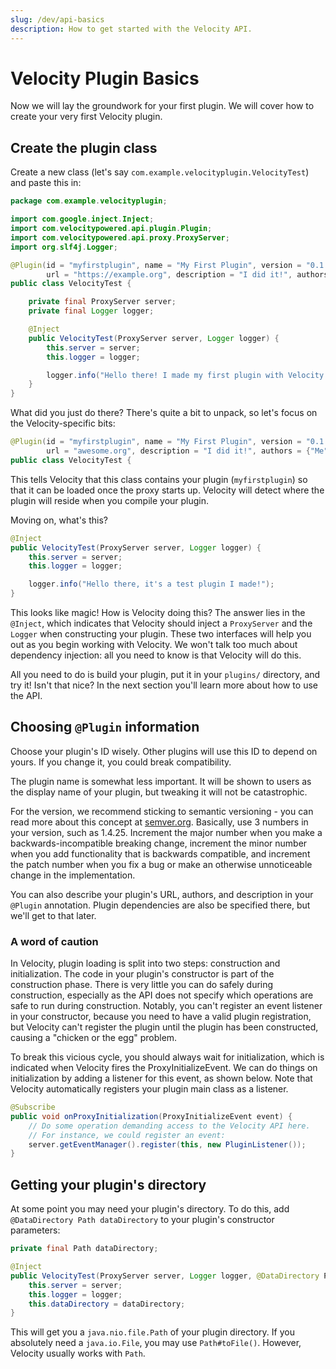 ```yaml
---
slug: /dev/api-basics
description: How to get started with the Velocity API.
---
```


# Velocity Plugin Basics

Now we will lay the groundwork for your first plugin. We will cover how to create your very first
Velocity plugin.

## Create the plugin class

Create a new class (let's say `com.example.velocityplugin.VelocityTest`) and paste this in:

```java
package com.example.velocityplugin;

import com.google.inject.Inject;
import com.velocitypowered.api.plugin.Plugin;
import com.velocitypowered.api.proxy.ProxyServer;
import org.slf4j.Logger;

@Plugin(id = "myfirstplugin", name = "My First Plugin", version = "0.1.0-SNAPSHOT",
        url = "https://example.org", description = "I did it!", authors = {"Me"})
public class VelocityTest {

    private final ProxyServer server;
    private final Logger logger;

    @Inject
    public VelocityTest(ProxyServer server, Logger logger) {
        this.server = server;
        this.logger = logger;

        logger.info("Hello there! I made my first plugin with Velocity.");
    }
}
```

What did you just do there? There's quite a bit to unpack, so let's focus on the Velocity-specific
bits:

```java
@Plugin(id = "myfirstplugin", name = "My First Plugin", version = "0.1.0-SNAPSHOT",
        url = "awesome.org", description = "I did it!", authors = {"Me"})
public class VelocityTest {
```

This tells Velocity that this class contains your plugin (`myfirstplugin`) so that it can be loaded
once the proxy starts up. Velocity will detect where the plugin will reside when you compile your
plugin.

Moving on, what's this?

```java
@Inject
public VelocityTest(ProxyServer server, Logger logger) {
    this.server = server;
    this.logger = logger;

    logger.info("Hello there, it's a test plugin I made!");
}
```

This looks like magic! How is Velocity doing this? The answer lies in the `@Inject`, which indicates
that Velocity should inject a `ProxyServer` and the `Logger` when constructing your plugin. These two
interfaces will help you out as you begin working with Velocity. We won't talk too much about
dependency injection: all you need to know is that Velocity will do this.

All you need to do is build your plugin, put it in your `plugins/` directory, and try it! Isn't that
nice? In the next section you'll learn more about how to use the API.

## Choosing `@Plugin` information

Choose your plugin's ID wisely. Other plugins will use this ID to depend on yours. If you change it,
you could break compatibility.

The plugin name is somewhat less important. It will be shown to users as the display name of your
plugin, but tweaking it will not be catastrophic.

For the version, we recommend sticking to semantic versioning - you can read more about this concept
at [semver.org](https://semver.org). Basically, use 3 numbers in your version, such as 1.4.25.
Increment the major number when you make a backwards-incompatible breaking change, increment the
minor number when you add functionality that is backwards compatible, and increment the patch number
when you fix a bug or make an otherwise unnoticeable change in the implementation.

You can also describe your plugin's URL, authors, and description in your `@Plugin` annotation.
Plugin dependencies are also be specified there, but we'll get to that later.

### A word of caution

In Velocity, plugin loading is split into two steps: construction and initialization. The code in
your plugin's constructor is part of the construction phase. There is very little you can do safely
during construction, especially as the API does not specify which operations are safe to run during
construction. Notably, you can't register an event listener in your constructor, because you need to
have a valid plugin registration, but Velocity can't register the plugin until the plugin has been
constructed, causing a "chicken or the egg" problem.

To break this vicious cycle, you should always wait for initialization, which is indicated when
Velocity fires the ProxyInitializeEvent. We can do things on initialization by adding a listener for
this event, as shown below. Note that Velocity automatically registers your plugin main class as a
listener.

```java
@Subscribe
public void onProxyInitialization(ProxyInitializeEvent event) {
    // Do some operation demanding access to the Velocity API here.
    // For instance, we could register an event:
    server.getEventManager().register(this, new PluginListener());
}
```

## Getting your plugin's directory

At some point you may need your plugin's directory. To do this, add
`@DataDirectory Path dataDirectory` to your plugin's constructor parameters:

```java
private final Path dataDirectory;

@Inject
public VelocityTest(ProxyServer server, Logger logger, @DataDirectory Path dataDirectory) {
    this.server = server;
    this.logger = logger;
    this.dataDirectory = dataDirectory;
}
```

This will get you a `java.nio.file.Path` of your plugin directory. If you absolutely need a
`java.io.File`, you may use `Path#toFile()`. However, Velocity usually works with `Path`.

